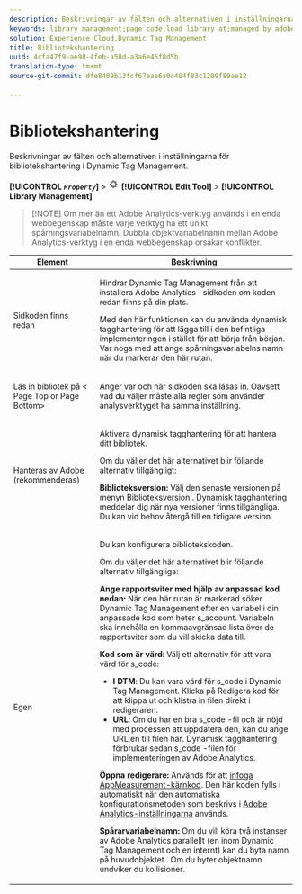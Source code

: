 ```yaml
---
description: Beskrivningar av fälten och alternativen i inställningarna för bibliotekshantering i Dynamic Tag Management.
keywords: library management;page code;load library at;managed by adobe;custom;code hosted;s_code hosted
solution: Experience Cloud,Dynamic Tag Management
title: Bibliotekshantering
uuid: 4cfa47f9-ae98-4feb-a58d-a3a6e45f8d5b
translation-type: tm+mt
source-git-commit: dfe8409b13fcf67eae6a0c404f83c1209f89ae12

---
```



# Bibliotekshantering

Beskrivningar av fälten och alternativen i inställningarna för bibliotekshantering i Dynamic Tag Management.

**[!UICONTROL  *`Property`*]** > ![](assets/settings_gear.png) **[!UICONTROL Edit Tool]** > **[!UICONTROL Library Management]**

> [!NOTE] Om mer än ett Adobe Analytics-verktyg används i en enda webbegenskap måste varje verktyg ha ett unikt spårningsvariabelnamn. Dubbla objektvariabelnamn mellan Adobe Analytics-verktyg i en enda webbegenskap orsakar konflikter.

<table id="table_2758C770C91B4025AD74009B360D71F7"> 
 <thead> 
  <tr> 
   <th colname="col1" class="entry"> Element </th> 
   <th colname="col2" class="entry"> Beskrivning </th> 
  </tr> 
 </thead>
 <tbody> 
  <tr> 
   <td colname="col1"> <p>Sidkoden finns redan </p> </td> 
   <td colname="col2"> <p> Hindrar Dynamic Tag Management från att installera <span class="keyword"> Adobe Analytics</span> -sidkoden om koden redan finns på din plats. </p> <p>Med den här funktionen kan du använda dynamisk tagghantering för att lägga till i den befintliga implementeringen i stället för att börja från början. Var noga med att ange spårningsvariabelns namn när du markerar den här rutan. </p> </td> 
  </tr> 
  <tr> 
   <td colname="col1"> <p>Läs in bibliotek på &lt;<span class="term"> Page Top</span> or <span class="term"> Page Bottom</span>&gt; </p> </td> 
   <td colname="col2"> <p>Anger var och när sidkoden ska läsas in. Oavsett vad du väljer måste alla regler som använder analysverktyget ha samma inställning. </p> </td> 
  </tr> 
  <tr> 
   <td colname="col1"> <p>Hanteras av Adobe (rekommenderas) </p> </td> 
   <td colname="col2"> <p>Aktivera dynamisk tagghantering för att hantera ditt bibliotek. </p> <p>Om du väljer det här alternativet blir följande alternativ tillgängligt: </p> <p> <b>Biblioteksversion: </b>Välj den senaste versionen på menyn <span class="wintitle"> Biblioteksversion</span> . Dynamisk tagghantering meddelar dig när nya versioner finns tillgängliga. Du kan vid behov återgå till en tidigare version. </p> </td> 
  </tr> 
  <tr> 
   <td colname="col1"> <p> Egen </p> </td> 
   <td colname="col2"> <p>Du kan konfigurera bibliotekskoden. </p> <p>Om du väljer det här alternativet blir följande alternativ tillgängliga: </p> <p> <b>Ange rapportsviter med hjälp av anpassad kod nedan: </b>När den här rutan är markerad söker Dynamic Tag Management efter en variabel i din anpassade kod som heter <span class="varname"> s_account</span>. Variabeln ska innehålla en kommaavgränsad lista över de rapportsviter som du vill skicka data till. </p> <p> <b>Kod som är värd: </b>Välj ett alternativ för att vara värd för <span class="filepath"> s_code</span>: </p> 
    <ul id="ul_FC395283365A4BBAA8A5FE5871D16EC6"> 
     <li id="li_36D733C533CE40F1868309130551D4DE"> <b>I DTM</b>: Du kan vara värd för <span class="filepath"> s_code</span> i Dynamic Tag Management. Klicka på <span class="uicontrol"> Redigera kod</span> för att klippa ut och klistra in filen direkt i redigeraren. </li> 
     <li id="li_A64734C66D254079A5E16DC8DBEDA3F6"> <b>URL</b>: Om du har en bra <span class="filepath"> s_code</span> -fil och är nöjd med processen att uppdatera den, kan du ange URL:en till filen här. Dynamisk tagghantering förbrukar sedan <span class="filepath"> s_code</span> -filen för implementeringen av <span class="keyword"> Adobe Analytics</span>. </li> 
    </ul> <p> <b>Öppna redigerare:</b> Används för att <a href="/help/implement/other/dtm/c-aa-tool/t-appmeasurement-code.md"  >infoga AppMeasurement-kärnkod</a>. Den här koden fylls i automatiskt när den automatiska konfigurationsmetoden som beskrivs i <a href="/help/implement/other/dtm/c-aa-tool/analytics-dtm.md"  >Adobe Analytics-inställningarna</a> används. </p> <p> <b>Spårarvariabelnamn: </b>Om du vill köra två instanser av <span class="keyword"> Adobe Analytics</span> parallellt (en inom Dynamic Tag Management och en internt) kan du byta namn på <span class="term"> huvudobjektet</span> . Om du byter objektnamn undviker du kollisioner. </p> </td> 
  </tr> 
 </tbody> 
</table>

